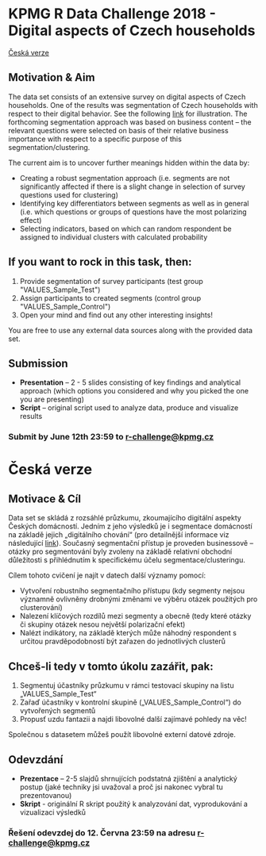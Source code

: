 # KPMG R Data Challenge 2018 - Digital aspects of Czech households

[Česká verze](#Česká-verze)

## Motivation & Aim

The data set consists of an extensive survey on digital aspects of Czech households. One of the results was segmentation of Czech households with respect to their digital behavior. See the following [link](https://assets.kpmg.com/content/dam/kpmg/cz/pdf/KPMG_The_Czech_Digital_Household_2018.pdf) for illustration. 
The forthcoming segmentation approach was based on business content – the relevant questions were selected on basis of their relative business importance with respect to a specific purpose of this segmentation/clustering.      

The current aim is to uncover further meanings hidden within the data by:
* Creating a robust segmentation approach (i.e. segments are not significantly affected if there is a slight change in selection of survey questions used for clustering)
* Identifying key differentiators between segments as well as in general (i.e. which questions or groups of questions have the most polarizing effect)
* Selecting indicators, based on which can random respondent be assigned to individual clusters with calculated probability

## If you want to rock in this task, then:
1. Provide segmentation of survey participants (test group "VALUES_Sample_Test")
2. Assign participants to created segments (control group "VALUES_Sample_Control")
3. Open your mind and find out any other interesting insights!

You are free to use any external data sources along with the provided data set.

## Submission

* **Presentation** – 2 - 5 slides consisting of key findings and analytical approach (which options you considered and why you picked the one you are presenting) 
* **Script** – original script used to analyze data, produce and visualize results


### Submit by June 12th 23:59 to r-challenge@kpmg.cz 

# Česká verze

## Motivace & Cíl

Data set se skládá z rozsáhlé průzkumu, zkoumajícího digitální aspekty Českých domácností. Jedním z jeho výsledků je i segmentace domácností na základě jejich „digitálního chování“ (pro detailnější informace viz následující [link](https://assets.kpmg.com/content/dam/kpmg/cz/pdf/KPMG_The_Czech_Digital_Household_2018.pdf)).
Současný segmentační přístup je proveden businessově – otázky pro segmentování byly zvoleny na základě relativní obchodní důležitosti s přihlédnutím k specifickému účelu segmentace/clusteringu.
 
Cílem tohoto cvičení je najít v datech další významy pomocí:
* Vytvoření robustního segmentačního přístupu (kdy segmenty nejsou významně ovlivněny drobnými změnami ve výběru otázek použitých pro clusterování)
* Nalezení klíčových rozdílů mezi segmenty a obecně (tedy které otázky či skupiny otázek nesou největší polarizační efekt)
* Nalézt indikátory, na základě kterých může náhodný respondent s určitou pravděpodobností být zařazen do jednotlivých clusterů

## Chceš-li tedy v tomto úkolu zazářit, pak:
1. Segmentuj účastníky průzkumu v rámci testovací skupiny na listu „VALUES_Sample_Test“
2. Zařaď účastníky v kontrolní skupině („VALUES_Sample_Control“) do vytvořených segmentů
3. Propusť uzdu fantazii a najdi libovolné další zajímavé pohledy na věc!

Společnou s datasetem můžeš použít libovolné externí datové zdroje.

## Odevzdání

* **Prezentace** – 2-5 slajdů shrnujících podstatná zjištění a analytický postup (jaké techniky jsi uvažoval a proč jsi nakonec vybral tu prezentovanou)
* **Skript** - originální R skript použitý k analyzování dat, vyprodukování a vizualizaci výsledků


### Řešení odevzdej do 12. Června 23:59 na adresu r-challenge@kpmg.cz
